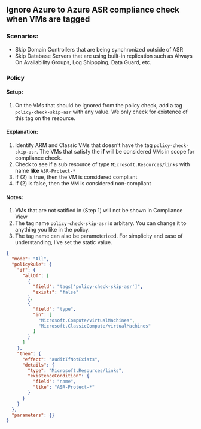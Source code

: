 ## Ignore Azure to Azure ASR compliance check when VMs are tagged

### Scenarios:

* Skip Domain Controllers that are being synchronized outside of ASR
* Skip Database Servers that are using built-in replication such as Always On Availability Groups, Log Shippping, Data Guard, etc.

### Policy

#### Setup:

1. On the VMs that should be ignored from the policy check, add a tag `policy-check-skip-asr` with any value.  We only check for existence of this tag on the resource.

#### Explanation:

1. Identify ARM and Classic VMs that doesn't have the tag `policy-check-skip-asr`.  The VMs that satisfy the **if** will be considered VMs in scope for compliance check.
2. Check to see if a sub resource of type `Microsoft.Resources/links` with name **like** `ASR-Protect-*`
3. If (2) is true, then the VM is considered compliant
4. If (2) is false, then the VM is considered non-compliant

#### Notes:

1. VMs that are not satified in (Step 1) will not be shown in Compliance View 
2. The tag name `policy-check-skip-asr` is arbitary.  You can change it to anything you like in the policy.
3. The tag name can also be parameterized.  For simplicity and ease of understanding, I've set the static value.

```json
{
  "mode": "All",
  "policyRule": {
    "if": {
      "allOf": [
        {
          "field": "tags['policy-check-skip-asr']",
          "exists": "false"
        },
        {
          "field": "type",
          "in": [
            "Microsoft.Compute/virtualMachines",
            "Microsoft.ClassicCompute/virtualMachines"
          ]
        }
      ]
    },
    "then": {
      "effect": "auditIfNotExists",
      "details": {
        "type": "Microsoft.Resources/links",
        "existenceCondition": {
          "field": "name",
          "like": "ASR-Protect-*"
        }
      }
    }
  },
  "parameters": {}
}
```

